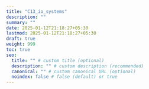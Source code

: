 ```yaml
---
title: "C13_io_systems"
description: ""
summary: ""
date: 2025-01-12T21:18:27+05:30
lastmod: 2025-01-12T21:18:27+05:30
draft: true
weight: 999
toc: true
seo:
  title: "" # custom title (optional)
  description: "" # custom description (recommended)
  canonical: "" # custom canonical URL (optional)
  noindex: false # false (default) or true
---
```

